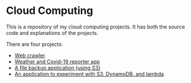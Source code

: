 # Cloud Computing

This is a repository of my cloud computing projects. It has both the source code and explanations of the projects.

There are four projects:
- [Web crawler](https://github.com/Youssef-Beltagy/cloud-computing/tree/master/crawler)
- [Weather and Covid-19 reporter app](https://github.com/Youssef-Beltagy/cloud-computing/tree/master/weather)
- [A file backup application (using S3)](https://github.com/Youssef-Beltagy/cloud-computing/tree/master/filebackup)
- [An application to experiment with S3, DynamoDB, and lambda](https://github.com/Youssef-Beltagy/cloud-computing/tree/master/nosqldatabase) 